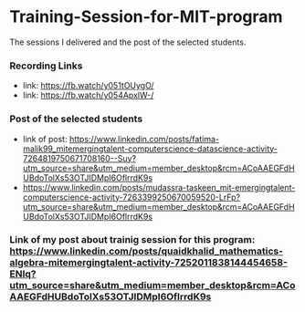 # Training-Session-for-MIT-program
The sessions I delivered and the post of the selected students.

### Recording Links
- link: https://fb.watch/y051tOUygO/
- link: https://fb.watch/y054ApxlW-/

### Post of the selected students
- link of post: https://www.linkedin.com/posts/fatima-malik99_mitemergingtalent-computerscience-datascience-activity-7264819750671708160--Suy?utm_source=share&utm_medium=member_desktop&rcm=ACoAAEGFdHUBdoTolXs53OTJIDMpI6OflrrdK9s
- https://www.linkedin.com/posts/mudassra-taskeen_mit-emergingtalent-computerscience-activity-7263399250670059520-LrFp?utm_source=share&utm_medium=member_desktop&rcm=ACoAAEGFdHUBdoTolXs53OTJIDMpI6OflrrdK9s

### Link of my post about trainig session for this program: https://www.linkedin.com/posts/quaidkhalid_mathematics-algebra-mitemergingtalent-activity-7252011838144454658-ENIq?utm_source=share&utm_medium=member_desktop&rcm=ACoAAEGFdHUBdoTolXs53OTJIDMpI6OflrrdK9s
